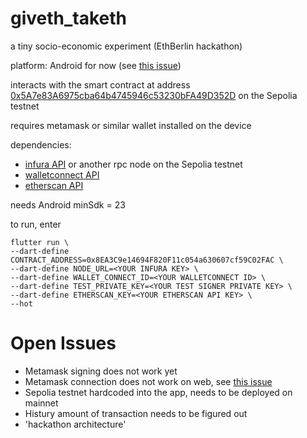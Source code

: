 # giveth_taketh

a tiny socio-economic experiment (EthBerlin hackathon)

platform: Android for now (see [this issue](https://github.com/WalletConnect/Web3ModalFlutter/issues/108))

interacts with the smart contract at address [0x5A7e83A6975cba64b4745946c53230bFA49D352D](https://sepolia.etherscan.io/address/0x5A7e83A6975cba64b4745946c53230bFA49D352D) on the Sepolia testnet

requires metamask or similar wallet installed on the device

dependencies: 

* [infura API](https://www.infura.io/) or another rpc node on the Sepolia testnet
* [walletconnect API](https://cloud.walletconnect.com/)
* [etherscan API](https://docs.etherscan.io/api-pro/etherscan-api-pro)

needs Android minSdk = 23

to run, enter

```
flutter run \
--dart-define CONTRACT_ADDRESS=0x8EA3C9e14694F820F11c054a630607cf59C02FAC \
--dart-define NODE_URL=<YOUR INFURA KEY> \
--dart-define WALLET_CONNECT_ID=<YOUR WALLETCONNECT ID> \
--dart-define TEST_PRIVATE_KEY=<YOUR TEST SIGNER PRIVATE KEY> \
--dart-define ETHERSCAN_KEY=<YOUR ETHERSCAN API KEY> \
--hot

```

# Open Issues 

- Metamask signing does not work yet
- Metamask connection does not work on web, see [this issue](https://github.com/WalletConnect/Web3ModalFlutter/issues/108)
- Sepolia testnet hardcoded into the app, needs to be deployed on mainnet
- Histury amount of transaction needs to be figured out
- 'hackathon architecture'